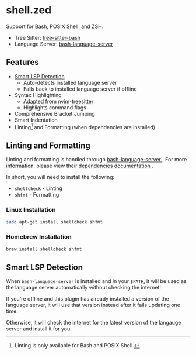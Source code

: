# shell.zed

Support for Bash, POSIX Shell, and ZSH.

- Tree Sitter: [tree-sitter-bash](https://github.com/tree-sitter/tree-sitter-bash)
- Language Server: [bash-language-server](https://github.com/bash-lsp/bash-language-server)

## Features

- [Smart LSP Detection](#smart-lsp-detection)
  - Auto-detects installed language server
  - Falls back to installed language server if offline
- Syntax Highlighting
  - Adapted from [nvim-treesitter](https://github.com/nvim-treesitter/nvim-treesitter/blob/master/queries/bash/highlights.scm)
  - Highlights command flags
- Comprehensive Bracket Jumping
- Smart Indentation
- Linting[^1] and Formatting (when dependencies are installed)

## Linting and Formatting

Linting and formatting is handled through [bash-language-server
](https://github.com/bash-lsp/bash-language-server). For more information,
please view their [dependencies documentation
](https://github.com/bash-lsp/bash-language-server?tab=readme-ov-file#dependencies).

In short, you will need to install the following:

- `shellcheck` - Linting
- `shfmt` - Formatting

### Linux Installation

```bash
sudo apt-get install shellcheck shfmt
```

### Homebrew Installation

```bash
brew install shellcheck shfmt
```

[^1]: Linting is only available for Bash and POSIX Shell.

## Smart LSP Detection

When `bash-language-server` is installed and in your `$PATH`, it will be used as
the language server automatically without checking the internet!

If you're offline and this plugin has already installed a version of the
language server, it will use that version instead after it fails updating one
time.

Otherwise, it will check the internet for the latest version of the langauge
server and install it for you.
